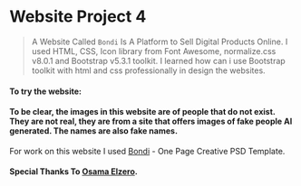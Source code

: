 # Website Project 4

> A Website Called `Bondi` Is A Platform to Sell Digital Products Online. I used HTML, CSS, Icon library from Font Awesome, normalize.css v8.0.1 and Bootstrap v5.3.1 toolkit. I learned how can i use Bootstrap toolkit with html and css professionally in design the websites.
 
#### To try the website:  

#### To be clear, the images in this website are of people that do not exist. They are not real, they are from a site that offers images of fake people AI generated. The names are also fake names.

For work on this website I used [Bondi](https://elzerowebschool.github.io/Bootstrap_5_Design_01_Bondi/) - One Page Creative PSD Template.

#### Special Thanks To [Osama Elzero](https://elzero.org/category/courses/html-and-css-practice/).
